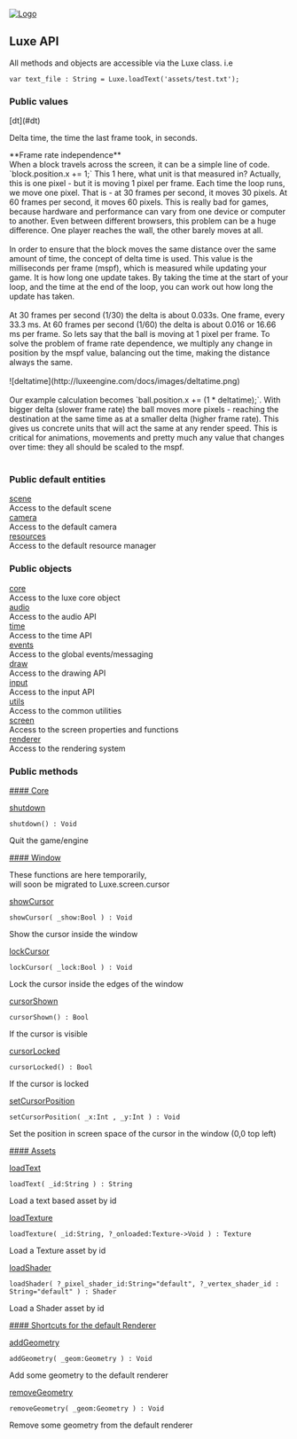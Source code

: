 
[![Logo](http://luxeengine.com/images/logo.png)](index.html)

## Luxe API

All methods and objects are accessible via the Luxe class. i.e

	var text_file : String = Luxe.loadText('assets/test.txt');   

### Public values

<a name="dt">
[dt](#dt)
</a> 

<span class="small_desc"> Delta time, the time the last frame took, in seconds. </span>      


<span class="section">
   **Frame rate independence**   
<br/>
When a block travels across the screen, it can be a simple line of code. `block.position.x += 1;` This 1 here, what unit is that measured in? Actually, this is one pixel - but it is moving 1 pixel per frame. Each time the loop runs, we move one pixel. That is - at 30 frames per second, it moves 30 pixels. At 60 frames per second, it moves 60 pixels. This is really bad for games, because hardware and performance can vary from one device or computer to another. Even between different browsers, this problem can be a huge difference. One player reaches the wall, the other barely moves at all.
<br/><br/>
In order to ensure that the block moves the same distance over the same amount of time, the concept of delta time is used. This value is the milliseconds per frame (mspf), which is measured while updating your game. It is how long one update takes. By taking the time at the start of your loop, and the time at the end of the loop, you can work out how long the update has taken.
<br/><br/>
At 30 frames per second (1/30) the delta is about 0.033s. One frame, every 33.3 ms. At 60 frames per second (1/60) the delta is about 0.016 or 16.66 ms per frame. So lets say that the ball is moving at 1 pixel per frame. To solve the problem of frame rate dependence, we multiply any change in position by the mspf value, balancing out the time, making the distance always the same.
<br/><br/>
![deltatime](http://luxeengine.com/docs/images/deltatime.png)
<br/><br/>
Our example calculation becomes `ball.position.x += (1 * deltatime);`. With bigger delta (slower frame rate) the ball moves more pixels - reaching the destination at the same time as at a smaller delta (higher frame rate). This gives us concrete units that will act the same at any render speed. This is critical for animations, movements and pretty much any value that changes over time: they all should be scaled to the mspf.
<br/><br/>
</span> 

### Public default entities

[scene](luxe.scene.html)   
<span class="small_desc"> Access to the default scene </span>   
[camera](luxe.camera.html)   
<span class="small_desc"> Access to the default camera </span>    
[resources](luxe.resources.html)   
<span class="small_desc"> Access to the default resource manager </span>    

### Public objects

[core](luxe.core.html)   
<span class="small_desc"> Access to the luxe core object </span>      
[audio](luxe.audio.html)   
<span class="small_desc"> Access to the audio API </span>   
[time](luxe.time.html)   
<span class="small_desc"> Access to the time API </span>   
[events](luxe.events.html)   
 <span class="small_desc"> Access to the global events/messaging </span>   
[draw](luxe.draw.html)   
 <span class="small_desc"> Access to the drawing API </span>   
[input](luxe.input.html)   
 <span class="small_desc"> Access to the input API </span>   
[utils](luxe.utils.html)   
 <span class="small_desc"> Access to the common utilities </span>   
[screen](luxe.screen.html)   
 <span class="small_desc"> Access to the screen properties and functions</span>   
[renderer](luxe.renderer.html)   
<span class="small_desc"> Access to the rendering system </span> 

### Public methods

<a name="Core" href="#Core">
#### Core
</a>

<a name="shutdown" href="#shutdown">shutdown</a>

	shutdown() : Void   
<span class="small_desc_flat"> Quit the game/engine </span>      

<a name="Window" href="#Window">
#### Window
</a>

<span class="small_desc warn"> These functions are here temporarily, <br/>will soon be migrated to Luxe.screen.cursor </span> 

<a name="showCursor" href="#showCursor">showCursor</a>


	showCursor( _show:Bool ) : Void   
<span class="small_desc_flat"> Show the cursor inside the window </span>      

<a name="lockCursor" href="#lockCursor">lockCursor</a>

    lockCursor( _lock:Bool ) : Void   
<span class="small_desc_flat"> Lock the cursor inside the edges of the window </span>      

<a name="cursorShown" href="#cursorShown">cursorShown</a>

    cursorShown() : Bool   
<span class="small_desc_flat"> If the cursor is visible </span>          

<a name="cursorLocked" href="#cursorLocked">cursorLocked</a>

    cursorLocked() : Bool   
<span class="small_desc_flat"> If the cursor is locked </span>          

<a name="setCursorPosition" href="#setCursorPosition">setCursorPosition</a>

    setCursorPosition( _x:Int , _y:Int ) : Void   
<span class="small_desc_flat"> Set the position in screen space of the cursor in the window (0,0 top left) </span>              

<a name="Assets" href="#Assets">
#### Assets
</a>

<a name="loadText" href="#loadText">loadText</a>

	loadText( _id:String ) : String   
<span class="small_desc_flat"> Load a text based asset by id </span>      

<a name="loadTexture" href="#loadTexture">loadTexture</a>

	loadTexture( _id:String, ?_onloaded:Texture->Void ) : Texture    
<span class="small_desc_flat"> Load a Texture asset by id </span>      

<a name="loadShader" href="#loadShader">loadShader</a>

	loadShader( ?_pixel_shader_id:String="default", ?_vertex_shader_id : String="default" ) : Shader    
<span class="small_desc_flat"> Load a Shader asset by id </span>      


<a name="DefaultRenderer" href="#DefaultRenderer">
#### Shortcuts for the default Renderer
</a>

<a name="addGeometry" href="#addGeometry">addGeometry</a>

	addGeometry( _geom:Geometry ) : Void   
<span class="small_desc_flat"> Add some geometry to the default renderer </span>      

<a name="removeGeometry" href="#removeGeometry">removeGeometry</a>

	removeGeometry( _geom:Geometry ) : Void   
<span class="small_desc_flat"> Remove some geometry from the default renderer </span>      


&nbsp;
&nbsp;
&nbsp;

